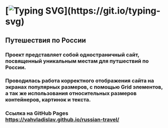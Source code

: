 # [![Typing SVG](https://readme-typing-svg.herokuapp.com?font=Fira+Code&pause=1000&width=435&lines=%D0%9F%D1%80%D0%B8%D0%B2%D0%B5%D1%82%2C+%D0%BC%D0%B5%D0%BD%D1%8F+%D0%B7%D0%BE%D0%B2%D1%83%D1%82+%D0%92%D0%BB%D0%B0%D0%B4%D0%B8%D1%81%D0%BB%D0%B0%D0%B2!+;Hi+there%2C+I'm+Vladislav!)](https://git.io/typing-svg)
## __Путешествия по России__
### Проект представляет собой одностраничный сайт, посвященный уникальным местам для путшествий по России.
### Проводилась работа корректного отображения сайта на экранах популярных размеров, с помощью Grid элементов, а так же использования относительных размеров контейнеров, картинок и текста.
### Cсылка на GitHub Pages https://vahvladislav.github.io/russian-travel/